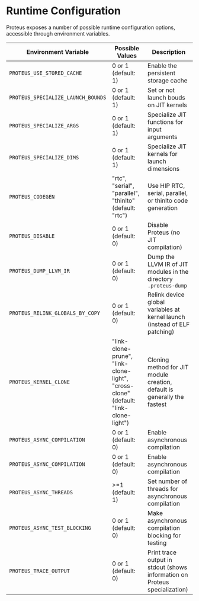 # Runtime Configuration

Proteus exposes a number of possible runtime configuration options, accessible
through environment variables.

| Environment Variable               | Possible Values                                                                     | Description                                                               |
| ---------------------------------- | ----------------------------------------------------------------------------------- | ------------------------------------------------------------------------- |
| `PROTEUS_USE_STORED_CACHE`         | 0 or 1 (default: 1)                                                                 | Enable the persistent storage cache                                       |
| `PROTEUS_SPECIALIZE_LAUNCH_BOUNDS` | 0 or 1 (default: 1)                                                                 | Set or not launch bouds on JIT kernels                                    |
| `PROTEUS_SPECIALIZE_ARGS`          | 0 or 1 (default: 1)                                                                 | Specialize JIT functions for input arguments                              |
| `PROTEUS_SPECIALIZE_DIMS`          | 0 or 1 (default: 1)                                                                 | Specialize JIT kernels for launch dimensions                              |
| `PROTEUS_CODEGEN`                  | "rtc", "serial", "parallel", "thinlto" (default: "rtc")                             | Use HIP RTC, serial, parallel, or thinlto code generation                 |
| `PROTEUS_DISABLE`                  | 0 or 1 (default: 0)                                                                 | Disable Proteus (no JIT compilation)                                      |
| `PROTEUS_DUMP_LLVM_IR`             | 0 or 1 (default: 0)                                                                 | Dump the LLVM IR of JIT modules in the directory `.proteus-dump`          |
| `PROTEUS_RELINK_GLOBALS_BY_COPY`   | 0 or 1 (default: 0)                                                                 | Relink device global variables at kernel launch (instead of ELF patching) |
| `PROTEUS_KERNEL_CLONE`             | "link-clone-prune", "link-clone-light", "cross-clone" (default: "link-clone-light") | Cloning method for JIT module creation, default is generally the fastest  |
| `PROTEUS_ASYNC_COMPILATION`        | 0 or 1 (default: 0)                                                                 | Enable asynchronous compilation                                           |
| `PROTEUS_ASYNC_COMPILATION`        | 0 or 1 (default: 0)                                                                 | Enable asynchronous compilation                                           |
| `PROTEUS_ASYNC_THREADS`            | >=1 (default: 1)                                                                    | Set number of threads for asynchronous compilation                        |
| `PROTEUS_ASYNC_TEST_BLOCKING`      | 0 or 1 (default: 0)                                                                 | Make asynchronous compilation blocking for testing                        |
| `PROTEUS_TRACE_OUTPUT`              | 0 or 1 (default: 0)                                                                 | Print trace output in stdout (shows information on Proteus specialization) |
